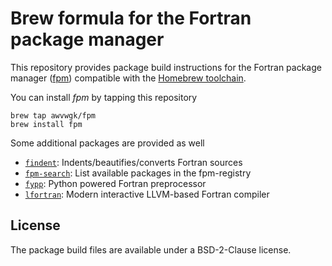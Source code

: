 # Brew formula for the Fortran package manager

This repository provides package build instructions for the Fortran package manager ([fpm](https://github.com/fortran-lang/fpm)) compatible with the [Homebrew toolchain](https://brew.sh).

You can install *fpm* by tapping this repository

```
brew tap awvwgk/fpm
brew install fpm
```

Some additional packages are provided as well

- [`findent`](https://sourceforge.net/projects/findent/): Indents/beautifies/converts Fortran sources
- [`fpm-search`](https://github.com/brocolis/fpm-search): List available packages in the fpm-registry
- [`fypp`](https://fypp.readthedocs.org): Python powered Fortran preprocessor
- [`lfortran`](https://lfortran.org): Modern interactive LLVM-based Fortran compiler


## License

The package build files are available under a BSD-2-Clause license.
